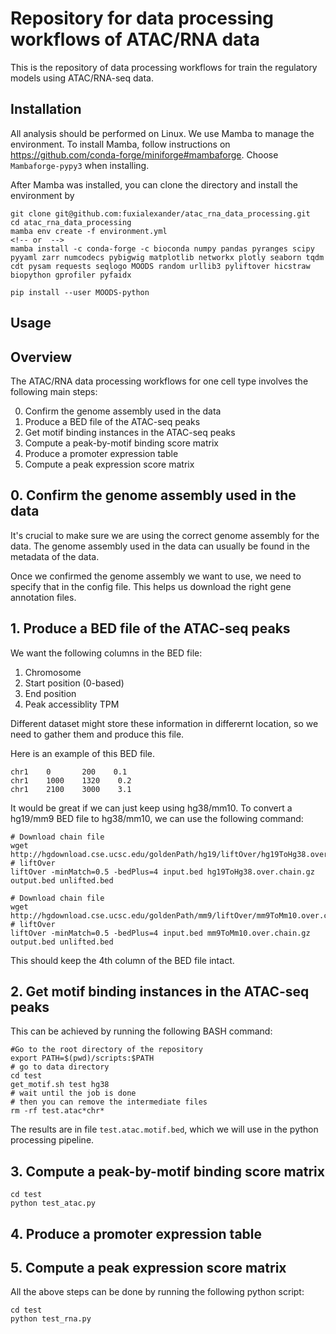 # Repository for data processing workflows of ATAC/RNA data
This is the repository of data processing workflows for train the regulatory models using ATAC/RNA-seq data.


## Installation

All analysis should be performed on Linux. We use Mamba to manage the environment. To install Mamba, follow instructions on https://github.com/conda-forge/miniforge#mambaforge. Choose `Mambaforge-pypy3` when installing.

After Mamba was installed, you can clone the directory and install the environment by

```{bash}
git clone git@github.com:fuxialexander/atac_rna_data_processing.git
cd atac_rna_data_processing
mamba env create -f environment.yml
<!-- or  -->
mamba install -c conda-forge -c bioconda numpy pandas pyranges scipy pyyaml zarr numcodecs pybigwig matplotlib networkx plotly seaborn tqdm cdt pysam requests seqlogo MOODS random urllib3 pyliftover hicstraw biopython gprofiler pyfaidx

pip install --user MOODS-python
```

## Usage


## Overview

The ATAC/RNA data processing workflows for one cell type involves the following main steps:

0. Confirm the genome assembly used in the data
1. Produce a BED file of the ATAC-seq peaks
2. Get motif binding instances in the ATAC-seq peaks
3. Compute a peak-by-motif binding score matrix
4. Produce a promoter expression table
5. Compute a peak expression score matrix

## 0. Confirm the genome assembly used in the data

It's crucial to make sure we are using the correct genome assembly for the data. The genome assembly used in the data can usually be found in the metadata of the data.

Once we confirmed the genome assembly we want to use, we need to specify that in the config file. This helps us download the right gene annotation files.

## 1. Produce a BED file of the ATAC-seq peaks

We want the following columns in the BED file:

1. Chromosome
2. Start position (0-based)
3. End position
4. Peak accessiblity TPM

Different dataset might store these information in differernt location, so we need to gather them and produce this file.

Here is an example of this BED file.

```{text}
chr1    0       200    0.1
chr1    1000    1320    0.2
chr1    2100    3000    3.1
```

It would be great if we can just keep using hg38/mm10. To convert a hg19/mm9 BED file to hg38/mm10, we can use the following command:

```{bash}
# Download chain file
wget http://hgdownload.cse.ucsc.edu/goldenPath/hg19/liftOver/hg19ToHg38.over.chain.gz
# liftOver
liftOver -minMatch=0.5 -bedPlus=4 input.bed hg19ToHg38.over.chain.gz output.bed unlifted.bed

# Download chain file
wget http://hgdownload.cse.ucsc.edu/goldenPath/mm9/liftOver/mm9ToMm10.over.chain.gz
# liftOver
liftOver -minMatch=0.5 -bedPlus=4 input.bed mm9ToMm10.over.chain.gz output.bed unlifted.bed
```

This should keep the 4th column of the BED file intact.

## 2. Get motif binding instances in the ATAC-seq peaks

This can be achieved by running the following BASH command:

```{bash}
#Go to the root directory of the repository
export PATH=$(pwd)/scripts:$PATH
# go to data directory
cd test
get_motif.sh test hg38
# wait until the job is done
# then you can remove the intermediate files
rm -rf test.atac*chr*
```

The results are in file `test.atac.motif.bed`, which we will use in the python processing pipeline.

## 3. Compute a peak-by-motif binding score matrix

```{bash}
cd test
python test_atac.py
```

## 4. Produce a promoter expression table

## 5. Compute a peak expression score matrix

All the above steps can be done by running the following python script:

```{bash}
cd test
python test_rna.py
```
